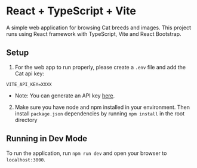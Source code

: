 # React + TypeScript + Vite

A simple web application for browsing Cat breeds and images.
This project runs using React framework with TypeScript, Vite and React Bootstrap.

## Setup

1. For the web app to run properly, please create a `.env` file and add the Cat api key:

```
VITE_API_KEY=XXXX
```

- Note: You can generate an API key [here](https://developers.thecatapi.com/view-account/ylX4blBYT9FaoVd6OhvR?report=FJkYOq9tW).

2. Make sure you have node and npm installed in your environment. Then install `package.json` dependencies by running `npm install` in the root directory

## Running in Dev Mode

To run the application, run `npm run dev` and open your browser to `localhost:3000`.
